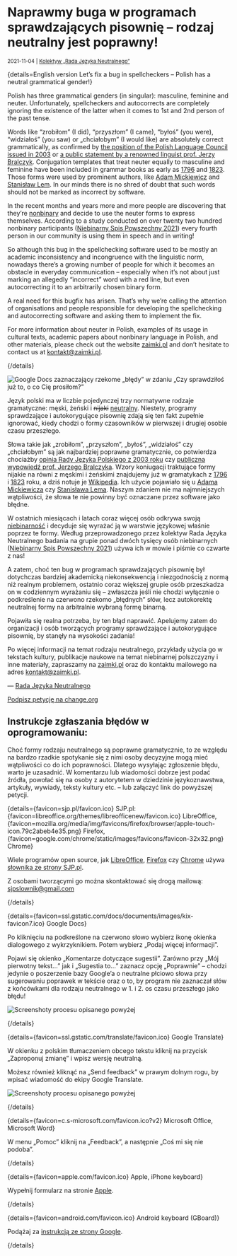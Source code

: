 # Naprawmy buga w programach sprawdzających pisownię – rodzaj neutralny jest poprawny!

<small>2021-11-04 | [Kolektyw „Rada Języka Neutralnego”](/kolektyw-rjn)</small>

{details=<span class="badge bg-dark">English version</span> Let’s fix a bug in spellcheckers – Polish has a neutral grammatical gender!}

Polish has three grammatical genders (in singular): masculine, feminine and neuter.
Unfortunately, spellcheckers and autocorrects are completely ignoring the existence of the latter
when it comes to 1st and 2nd person of the past tense.

Words like “zrobiłom” (I did), “przyszłom” (I came), “byłoś” (you were), “widziałoś” (you saw) or „chciałobym” (I would like)
are absolutely correct grammatically, as confirmed by
[the position of the Polish Language Council issued in 2003](https://rjp.pan.pl/index.php?option=com_content&view=article&id=317:byom-byo&catid=44&Itemid=208)
or [a public statement by a renowned linguist prof. Jerzy Bralczyk](https://ksiazki.wp.pl/w-tvp-wysmiewali-osoby-niebinarne-profesor-bralczyk-rozumie-dlaczego-6616979703601760a).
Conjugation templates that treat neuter equally to masculine and feminine have been included in grammar books as early as
[1796](/korpus#Alexander%20Adamowicz) and [1823](/korpus#Maksymilian%20Jakubowicz).
Those forms were used by prominent authors, like
[Adam Mickiewicz](https://zaimki.pl/korpus#Liryki%20loza%C5%84skie) and [Stanisław Lem](/korpus#Lem%20Maska).
In our minds there is no shred of doubt that such words should not be marked as incorrect by software.

In the recent months and years more and more people are discovering that they’re [nonbinary](https://en.pronouns.page/terminology#nonbinary)
and decide to use the neuter forms to express themselves.
According to a study conducted on over twenty two hundred nonbinary participants
([Niebinarny Spis Powszechny 2021](https://zaimki.pl/blog/spis-2021))
every fourth person in our community is using them in speech and in writing!

So although this bug in the spellchecking software used to be mostly an academic inconsistency
and incongruence with the linguistic norm, nowadays there’s a growing number of people
for which it becomes an obstacle in everyday communication –
especially when it’s not about just marking an allegedly “incorrect” word with a red line,
but even autocorrecting it to an arbitrarily chosen binary form.

A real need for this bugfix has arisen. That’s why we’re calling the attention
of organisations and people responsible for developing the spellchecking and autocorrecting software
and asking them to implement the fix.

For more information about neuter in Polish, examples of its usage in cultural texts,
academic papers about nonbinary language in Polish, and other materials,
please check out the website [zaimki.pl](https://zaimki.pl) and don’t hesitate to contact us at [kontakt@zaimki.pl](mailto:kontakt@zaimki.pl).

{/details}

<p class="text-center"><img src="/img-local/blog/autokorekta.png" class="hero border" alt="Google Docs zaznaczający rzekome „błędy” w zdaniu „Czy sprawdziłoś już to, o co Cię prosiłom?”"/></p>

Język polski ma w liczbie pojedynczej trzy normatywne rodzaje gramatyczne: męski, żeński i ~~nijaki~~ [neutralny](/pytania#nijaki).
Niestety, programy sprawdzające i autokorygujące pisownię zdają się ten fakt zupełnie ignorować,
kiedy chodzi o formy czasowników w pierwszej i drugiej osobie czasu przeszłego.

Słowa takie jak „zrobiłom”, „przyszłom”, „byłoś”, „widziałoś” czy „chciałobym” są jak najbardziej poprawne gramatycznie,
co potwierdza chociażby [opinia Rady Języka Polskiego z 2003 roku](https://rjp.pan.pl/index.php?option=com_content&view=article&id=317:byom-byo&catid=44&Itemid=208)
czy [publiczna wypowiedź prof. Jerzego Bralczyka](https://ksiazki.wp.pl/w-tvp-wysmiewali-osoby-niebinarne-profesor-bralczyk-rozumie-dlaczego-6616979703601760a).
Wzory koniugacji traktujące formy nijakie na równi z męskimi i żeńskimi znajdujemy już w gramatykach
z [1796](/korpus#Alexander%20Adamowicz) i [1823](/korpus#Maksymilian%20Jakubowicz) roku,
a dziś notuje je [Wikipedia](https://pl.wikipedia.org/wiki/Czas_przesz%C5%82y).
Ich użycie pojawiało się u [Adama Mickiewicza](https://zaimki.pl/korpus#Liryki%20loza%C5%84skie)
czy [Stanisława Lema](/korpus#Lem%20Maska).
Naszym zdaniem nie ma najmniejszych wątpliwości, że słowa te nie powinny być oznaczane przez software jako błędne.

W ostatnich miesiącach i latach coraz więcej osób odkrywa swoją [niebinarność](/terminologia#niebinarno%C5%9B%C4%87)
i decyduje się wyrażać ją  w warstwie językowej właśnie poprzez te formy.
Według przeprowadzonego przez kolektyw Rada Języka Neutralnego badania na grupie ponad dwóch tysięcy osób niebinarnych
([Niebinarny Spis Powszechny 2021](https://zaimki.pl/blog/spis-2021)) używa ich w mowie i piśmie co czwarte z nas!

A zatem, choć ten bug w programach sprawdzających pisownię był dotychczas
bardziej akademicką niekonsekwencją i niezgodnością z normą niż realnym problemem,
ostatnio coraz większej grupie osób przeszkadza on w codziennym wyrażaniu się – 
zwłaszcza jeśli nie chodzi wyłącznie o podkreślenie na czerwono rzekomo „błędnych” słów,
lecz autokorektę neutralnej formy na arbitralnie wybraną formę binarną.

Pojawiła się realna potrzeba, by ten błąd naprawić.
Apelujemy zatem do organizacji i osób tworzących programy sprawdzające i autokorygujące pisownię,
by stanęły na wysokości zadania!

Po więcej informacji na temat rodzaju neutralnego, przykłady użycia go w tekstach kultury,
publikacje naukowe na temat niebinarnej polszczyzny i inne materiały,
zapraszamy na [zaimki.pl](https://zaimki.pl) oraz do kontaktu mailowego na adres [kontakt@zaimki.pl](mailto:kontakt@zaimki.pl).

— [Rada Języka Neutralnego](/kolektyw-rjn)

<section>
    <a href="https://chng.it/gFxppJDc" target="_blank" class="btn btn-primary btn-lg d-block">
        <span class="fal fa-signature"></span>
        Podpisz petycję na change.org
    </a>
</section>

## Instrukcje zgłaszania błędów w oprogramowaniu:

Choć formy rodzaju neutralnego są poprawne gramatycznie,
to ze względu na bardzo rzadkie spotykanie się z nimi
osoby decyzyjne mogą mieć wątpliwości co do ich poprawności.
Dlatego wysyłając zgłoszenie błędu, warto je uzasadnić.
W komentarzu lub wiadomości dobrze jest podać źródła,
powołać się na osoby z autorytetem w dziedzinie językoznawstwa,
artykuły, wywiady, teksty kultury etc. – lub załączyć link do powyższej petycji.

{details={favicon=sjp.pl/favicon.ico} SJP.pl: {favicon=libreoffice.org/themes/libreofficenew/favicon.ico} LibreOffice, {favicon=mozilla.org/media/img/favicons/firefox/browser/apple-touch-icon.79c2abeb4e35.png} Firefox, {favicon=google.com/chrome/static/images/favicons/favicon-32x32.png} Chrome}

Wiele programów open source, jak
[LibreOffice](https://github.com/LibreOffice/dictionaries/blob/master/pl_PL/README_pl.txt),
[Firefox](https://addons.mozilla.org/en-US/firefox/addon/polish-spellchecker-dictionary/)
czy [Chrome](https://src.chromium.org/viewvc/chrome/trunk/deps/third_party/hunspell_dictionaries/README_pl_PL.txt)
używa [słownika ze strony SJP.pl](https://sjp.pl/slownik/ort/).

Z osobami tworzącymi go można skontaktować się drogą mailową:
[sjpslownik@gmail.com](mailto:sjpslownik@gmail.com)

{/details}

{details={favicon=ssl.gstatic.com/docs/documents/images/kix-favicon7.ico} Google Docs}

Po kliknięciu na podkreślone na czerwono słowo wybierz ikonę okienka dialogowego z wykrzyknikiem. Potem wybierz „Podaj więcej informacji”.

Pojawi się okienko „Komentarze dotyczące sugestii”. Zarówno przy „Mój pierwotny tekst…” jak i „Sugestia to…” zaznacz opcję „Poprawnie” –
chodzi jedynie o poszerzenie bazy Google’a o neutralne płciowo słowa przy sugerowaniu poprawek w tekście oraz o to,
by program nie zaznaczał słów z końcówkami dla rodzaju neutralnego w 1. i 2. os czasu przeszłego jako błędu!

![Screenshoty procesu opisanego powyżej](/img-local/blog/spellcheck-google-docs.png)

{/details}

{details={favicon=ssl.gstatic.com/translate/favicon.ico} Google Translate}

W okienku z polskim tłumaczeniem obcego tekstu kliknij na przycisk „Zaproponuj zmianę” i wpisz wersję neutralną.

Możesz również kliknąć na „Send feedback” w prawym dolnym rogu, by wpisać wiadomość do ekipy Google Translate.

![Screenshoty procesu opisanego powyżej](/img-local/blog/spellcheck-google-translate.png)

{/details}

{details={favicon=c.s-microsoft.com/favicon.ico?v2} Microsoft Office, Microsoft Word}

W menu „Pomoc” kliknij na „Feedback”, a następnie „Coś mi się nie podoba”.

{/details}

{details={favicon=apple.com/favicon.ico} Apple, iPhone keyboard}

Wypełnij formularz na stronie [Apple](https://www.apple.com/feedback/iphone/).

{/details}

{details={favicon=android.com/favicon.ico} Android keyboard (GBoard)}

Podążaj za [instrukcją ze strony Google](https://support.google.com/gboard/answer/9430776?hl=en&ref_topic=9023899).

{/details}
